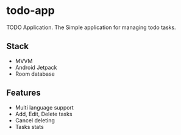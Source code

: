 # todo-app
TODO Application. The Simple application for managing todo tasks.

## Stack
- MVVM
- Android Jetpack
- Room database

## Features
- Multi language support
- Add, Edit, Delete tasks
- Cancel deleting
- Tasks stats

